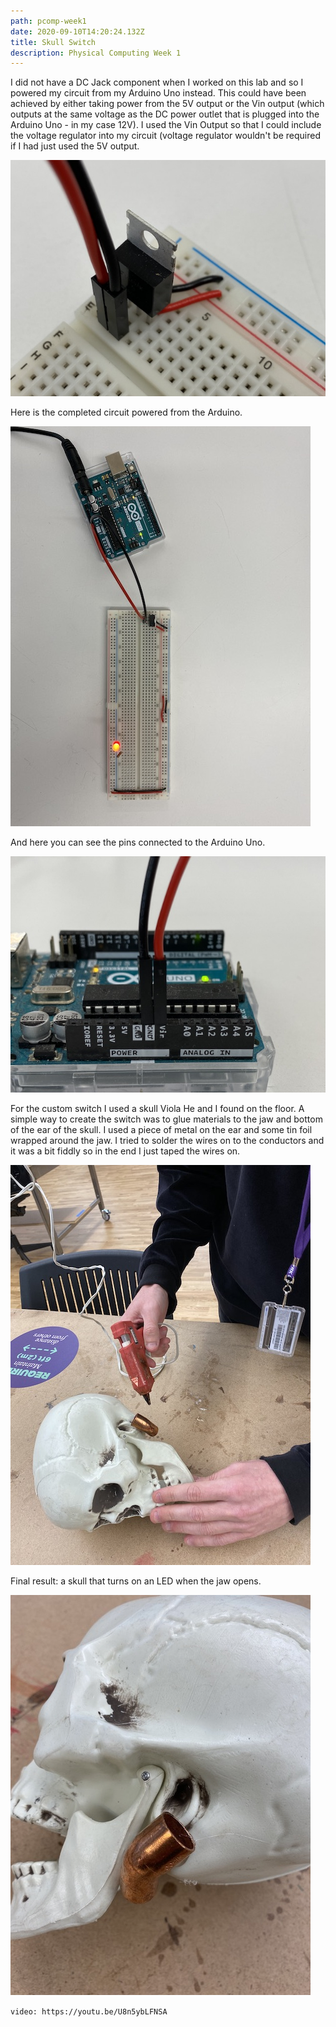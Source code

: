 ```yaml
---
path: pcomp-week1
date: 2020-09-10T14:20:24.132Z
title: Skull Switch
description: Physical Computing Week 1
---
```

I did not have a DC Jack component when I worked on this lab and so I powered my circuit from my Arduino Uno instead. This could have been achieved by either taking power from the 5V output or the Vin output (which outputs at the same voltage as the DC power outlet that is plugged into the Arduino Uno - in my case 12V). I used the Vin Output so that I could include the voltage regulator into my circuit (voltage regulator wouldn't be required if I had just used the 5V output.

![wiring in the voltage regulator](../assets/img_8546.jpeg "voltage regulator wiring")

Here is the completed circuit powered from the Arduino.

![LED circuit](../assets/img_8543.jpeg "LED circuit")

And here you can see the pins connected to the Arduino Uno.

![power pins from arduino uno](../assets/img_8544.jpeg "power pins from arduino uno")

For the custom switch I used a skull Viola He and I found on the floor. A simple way to create the switch was to glue materials to the jaw and bottom of the ear of the skull. I used a piece of metal on the ear and some tin foil wrapped around the jaw. I tried to solder the wires on to the conductors and it was a bit fiddly so in the end I just taped the wires on.

![gluing the switch to the back of the skull](../assets/img_8553.jpeg "gluing skull switch")

Final result: a skull that turns on an LED when the jaw opens.

![skull switch](../assets/img_8550.jpeg "skull switch")

`video: https://youtu.be/U8n5ybLFNSA`